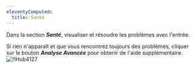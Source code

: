 ```yaml
---
eleventyComputed:
  title: Santé
---
```

Dans la section ***Santé***, visualiser et résoudre les problèmes avec l'entrée.

Si rien n'apparaît et que vous rencontrez toujours des problèmes, cliquer sur le bouton ***Analyse Avancée*** pour obtenir de l'aide supplémentaire.
![!!Hub4127](https://cdnweb.devolutions.net/docs/docs_en_hub_Hub4127.png)
